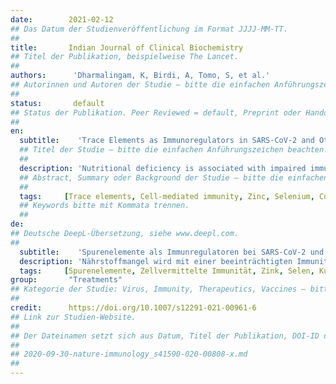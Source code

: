 ```yaml
---
date:        2021-02-12
## Das Datum der Studienveröffentlichung im Format JJJJ-MM-TT.
##
title:       Indian Journal of Clinical Biochemistry  
## Titel der Publikation, beispielweise The Lancet.
##
authors:      'Dharmalingam, K, Birdi, A, Tomo, S, et al.'
## Autorinnen und Autoren der Studie – bitte die einfachen Anführungszeichen beachten!
##
status:       default
## Status der Publikation. Peer Reviewed = default, Preprint oder Handout (Thesenpapier)
##
en:
  subtitle:    'Trace Elements as Immunoregulators in SARS-CoV-2 and Other Viral Infections'
  ## Titel der Studie – bitte die einfachen Anführungszeichen beachten!
  ##
  description: 'Nutritional deficiency is associated with impaired immunity and increased susceptibility to infections. The complex interactions of trace elements with the macromolecules trigger the effective immune response against the viral diseases. The outcome of various viral infections along with susceptibility is affected by trace elements such as zinc, selenium, iron, copper, etc. due to their immuno-modulatory effects. Available electronic databases have been comprehensively searched for articles published with full text available and with the key words “Trace elements”, “COVID-19”, “Viral Infections” and “Immune Response” (i.e. separately Zn, Se, Fe, Cu, Mn, Mo, Cr, Li, Ni, Co) appearing in the title and abstract. On the basis of available articles we have explored the role of trace elements in viral infections with special reference to COVID-19 and their interactions with the immune system. Zinc, selenium and other trace elements are vital to triggerTH1 cells and cytokine-mediated immune response for substantial production of proinflammatory cytokines. The antiviral activity of some trace elements is attributed to their inhibitory effect on viral entry, replication and other downstream processes. Trace elements having antioxidants activity not only regulate host immune responses, but also modify the viral genome. Adequate dietary intake of trace elements is essential for activation, development, differentiation and numerous functions.'
  ## Abstract, Summary oder Background der Studie – bitte die einfachen Anführungszeichen beachten!
  ##
  tags:     [Trace elements, Cell-mediated immunity, Zinc, Selenium, Copper, Manganese, Cytokines, Reactive oxygen species, COVID-19]
  ## Keywords bitte mit Kommata trennen.
  ##
de: 
## Deutsche DeepL-Übersetzung, siehe www.deepl.com.
##
  subtitle:    'Spurenelemente als Immunregulatoren bei SARS-CoV-2 und anderen viralen Infektionen'
  description: 'Nährstoffmangel wird mit einer beeinträchtigten Immunität und einer erhöhten Anfälligkeit für Infektionen in Verbindung gebracht. Die komplexen Wechselwirkungen von Spurenelementen mit den Makromolekülen lösen die wirksame Immunantwort gegen Viruserkrankungen aus. Der Ausgang verschiedener Virusinfektionen und die Anfälligkeit werden durch Spurenelemente wie Zink, Selen, Eisen, Kupfer usw. aufgrund ihrer immunmodulatorischen Wirkung beeinflusst. Die verfügbaren elektronischen Datenbanken wurden umfassend nach Artikeln durchsucht, die im Volltext veröffentlicht wurden und in denen die Schlüsselwörter "Spurenelemente", "COVID-19", "Virusinfektionen" und "Immunantwort" (d. h. separat Zn, Se, Fe, Cu, Mn, Mo, Cr, Li, Ni, Co) im Titel und in der Zusammenfassung vorkommen. Auf der Grundlage der verfügbaren Artikel haben wir die Rolle der Spurenelemente bei Virusinfektionen unter besonderer Berücksichtigung von COVID-19 und ihrer Wechselwirkungen mit dem Immunsystem untersucht. Zink, Selen und andere Spurenelemente sind für die Auslösung vonTH1 -Zellen und die zytokinvermittelte Immunantwort von entscheidender Bedeutung für die Produktion proinflammatorischer Zytokine. Die antivirale Aktivität einiger Spurenelemente wird auf ihre hemmende Wirkung auf den Eintritt des Virus, seine Replikation und andere nachgeschaltete Prozesse zurückgeführt. Spurenelemente mit antioxidativer Wirkung regulieren nicht nur die Immunantwort des Wirts, sondern verändern auch das virale Genom. Eine angemessene Zufuhr von Spurenelementen über die Nahrung ist für die Aktivierung, Entwicklung, Differenzierung und zahlreiche Funktionen von wesentlicher Bedeutung.'
  tags:     [Spurenelemente, Zellvermittelte Immunität, Zink, Selen, Kupfer, Mangan, Zytokine, Reaktive Sauerstoffspezies, COVID-19]
group:       "Treatments"
## Kategorie der Studie: Virus, Immunity, Therapeutics, Vaccines – bitte die Anführungszeichen beachten!
##
credit:      https://doi.org/10.1007/s12291-021-00961-6
## Link zur Studien-Website.
##
## Der Dateinamen setzt sich aus Datum, Titel der Publikation, DOI-ID der Studie (nach dem letzten Slash) und der Dateiendung zusammen. Bitte den Unterstrich vor der DOI-ID beachten!
##
## 2020-09-30-nature-immunology_s41590-020-00808-x.md
##
---
```

<object data="{{ page.link }}" style='height:calc(100vh - 400px); width: 100%' type='application/pdf'></object>
